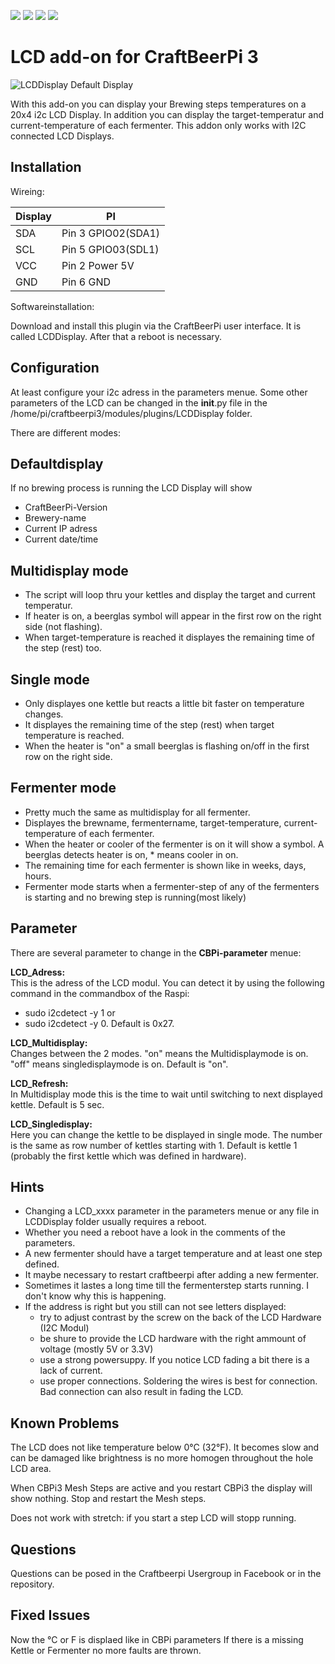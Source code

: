 ![](https://img.shields.io/badge/CBPi%203%20addin-functionable-green.svg)  ![](https://img.shields.io/github/license/JamFfm/craftbeerpiLCD.svg?style=flat) ![](https://img.shields.io/github/last-commit/JamFfm/craftbeerpiLCD.svg?style=flat) ![](https://img.shields.io/github/release-pre/JamFfm/craftbeerpiLCD.svg?style=flat)

# **LCD add-on for CraftBeerPi 3**

![](https://github.com/breiti78/craftbeerpiLCD/blob/master/LCDPhoto.jpg "LCDDisplay Default Display")

With this add-on you can display your Brewing steps temperatures on a 20x4 i2c LCD Display.
In addition you can display the target-temperatur and current-temperature of each fermenter.
This addon only works with I2C connected LCD Displays.

## Installation

Wireing:

Display|       PI
-------|--------------------
SDA    |  Pin 3 GPIO02(SDA1)
SCL    |  Pin 5 GPIO03(SDL1)
VCC    |  Pin 2 Power 5V
GND    |  Pin 6 GND

Softwareinstallation:

Download and install this plugin via 
the CraftBeerPi user interface. It is called LCDDisplay.
After that a reboot is necessary.

## Configuration

At least configure your i2c adress in the parameters menue. Some other
parameters of the LCD can be changed in the  __init__.py file in the
/home/pi/craftbeerpi3/modules/plugins/LCDDisplay folder.


There are different modes:

**Defaultdisplay**
--------------

If no brewing process is running the LCD Display will show

- CraftBeerPi-Version 
- Brewery-name
- Current IP adress 
- Current date/time

**Multidisplay mode**
-----------------

- The script will loop thru your kettles and display the target and current temperatur. 
- If heater is on, a beerglas symbol will appear in the first row on the right side (not flashing).
- When target-temperature is reached it displayes the remaining time of the step (rest) too.

**Single mode**
-----------

- Only displayes one kettle but reacts a little bit faster on temperature changes. 
- It displayes the remaining time of the step (rest) when target temperature is reached.
- When the heater is "on" a small beerglas is flashing on/off in the first row on the right side.

**Fermenter mode**
--------------
- Pretty much the same as multidisplay for all fermenter.
- Displayes the brewname, fermentername, target-temperature, current-temperature of each fermenter.
- When the heater or cooler of the fermenter is on it will show a symbol.
A beerglas detects heater is on, * means cooler in on.
- The remaining time for each fermenter is shown like in weeks, days, hours. 
- Fermenter mode starts when a fermenter-step of any of the fermenters is starting and no brewing step is running(most likely)

Parameter
---------

There are several parameter to change in the **CBPi-parameter** menue:


**LCD_Adress:**    
This is the adress of the LCD modul. You can detect it by 
using the following command in the commandbox of the Raspi:   
- sudo i2cdetect -y 1 
or 
- sudo i2cdetect -y 0.
Default is 0x27.
 
 
**LCD_Multidisplay:**     
Changes between the 2 modes. "on" means the Multidisplaymode is on. 
"off" means singledisplaymode is on. Default is "on". 


**LCD_Refresh:**		  
In Multidisplay mode this is the time to wait until switching to next displayed kettle. 
Default is 5 sec.
 

**LCD_Singledisplay:** 	  
Here you can change the kettle to be displayed in single mode. The number is the same as row number  of
kettles starting with 1. Default is kettle 1 (probably the first kettle which was defined in hardware).



## Hints

- Changing a LCD_xxxx parameter in the parameters menue or any
file in LCDDisplay folder usually requires a reboot.
- Whether you need a reboot have a look in the comments of the parameters.
- A new fermenter should have a target temperature and at least one step defined.
- It maybe necessary to restart craftbeerpi after adding a new fermenter. 
- Sometimes it lastes a long time till the fermenterstep starts running. 
I don't know why this is happening.
- If the address is right but you still can not see letters displayed:
  - try to adjust contrast by the screw on the back of the LCD Hardware (I2C Modul)
  - be shure to provide the LCD hardware with the right ammount of voltage (mostly 5V or 3.3V)
  - use a strong powersuppy. If you notice LCD fading a bit there is a lack of current.
  - use proper connections. Soldering the wires is best for connection. Bad connection can also result in fading the LCD.


## Known Problems
The LCD does not like temperature below 0°C (32°F). It becomes slow and can be damaged like brightness is no more homogen throughout the hole LCD area.

When CBPi3 Mesh Steps are active and you restart CBPi3 the display will show nothing. Stop and restart the Mesh steps.

Does not work with stretch: if you start a step LCD will stopp running.


## Questions  
Questions can be posed in the Craftbeerpi Usergroup in Facebook or in the repository.


## Fixed Issues
Now the °C or F is displaed like in CBPi parameters
If there is a missing Kettle or Fermenter no more faults are thrown.

